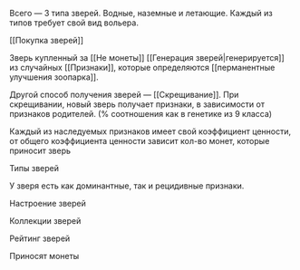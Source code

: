 Всего — 3 типа зверей. Водные, наземные и летающие. Каждый из типов требует свой вид вольера. 

[[Покупка зверей]] 

Зверь купленный за [[Не монеты]] [[Генерация зверей|генерируется]] из случайных [[Признаки]], которые определяются [[перманентные улучшения зоопарка]].

Другой способ получения зверей — [[Скрещивание]]. При скрещивании, новый зверь получает признаки, в зависимости от признаков родителей. (% соотношения как в генетике из 9 класса)

Каждый из наследуемых признаков имеет свой коэффициент ценности, от общего коэффициента ценности зависит кол-во монет, которые приносит зверь

Типы зверей

У зверя есть как доминантные, так и рецидивные признаки.

Настроение зверей

Коллекции зверей

Рейтинг зверей

Приносят монеты


